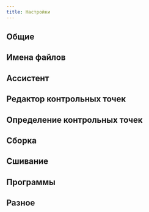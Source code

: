 ```yaml
---
title: Настройки
---
```

## Общие

## Имена файлов

## Ассистент

## Редактор контрольных точек

## Определение контрольных точек

## Сборка

## Сшивание

## Программы

## Разное
